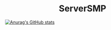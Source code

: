 <h1 align="center">ServerSMP</h1>

[![Anurag's GitHub stats](https://github-readme-stats.vercel.app/api?username=serverSMP-github)](https://github.com/anuraghazra/github-readme-stats)

